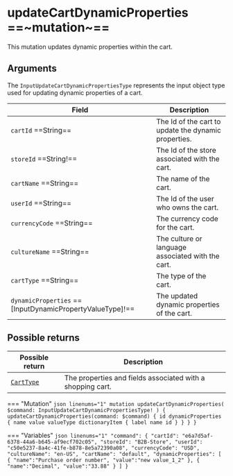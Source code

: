 # updateCartDynamicProperties ==~mutation~==

This mutation updates dynamic properties within the cart.

## Arguments

The `InputUpdateCartDynamicPropertiesType` represents the input object type used for updating dynamic properties of a cart.

| Field                                 | Description                                                       |
|---------------------------------------|-------------------------------------------------------------------|
| `cartId`  ==String==                  | The Id of the cart to update the dynamic properties.              |
| `storeId`  ==String!==                | The Id of the store associated with the cart.                     |
| `cartName`  ==String==                | The name of the cart.                                             |
| `userId`  ==String==                  | The Id of the user who owns the cart.                             |
| `currencyCode`  ==String==            | The currency code for the cart.                                   |
| `cultureName`  ==String==             | The culture or language associated with the cart.                 |
| `cartType`  ==String==                | The type of the cart.                                             |
| `dynamicProperties`  ==[InputDynamicPropertyValueType]!==  | The updated dynamic properties of the cart.  |

## Possible returns

| Possible return                                          	| Description                                                 	|
|---------------------------------------------------------	|------------------------------------------------------------	|
| [`CartType`](../objects/cart-type.md)                   	|  The properties and fields associated with a shopping cart.  	|


=== "Mutation"
    ```json linenums="1"
    mutation updateCartDynamicProperties(
      $command: InputUpdateCartDynamicPropertiesType!
    ) {
      updateCartDynamicProperties(command: $command) {
        id
        dynamicProperties {
          name
          value
          valueType
          dictionaryItem {
            label
            name
            id
          }
        }
      }
    }
    ```

=== "Variables"
    ```json linenums="1"
    "command": {
      "cartId": "e6a7d5af-6378-44a6-b645-af9ecf702c05",
      "storeId": "B2B-Store",
      "userId": "c50e5237-8a4c-41fe-b878-8e5a72390a08",
      "currencyCode": "USD",
      "cultureName": "en-US",
      "cartName": "default",
      "dynamicProperties": [
        {
          "name":"Purchase order number",
          "value":"new value_1_2"
        },
        {
        "name":"Decimal",
        "value":"33.88"
        }
      ]
    }
    ```